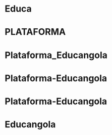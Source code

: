 # Educa
# PLATAFORMA
# Plataforma_Educangola
# Plataforma-Educangola
# Plataforma-Educangola
# Educangola
